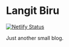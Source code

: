 # Langit Biru

[![Netlify Status](https://api.netlify.com/api/v1/badges/9c386fd6-cd0d-4ea2-bcfd-e171674b4a38/deploy-status)](https://app.netlify.com/sites/langitbiru6107/deploys)

Just another small blog.
